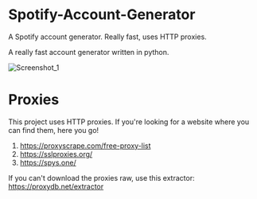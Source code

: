 # Spotify-Account-Generator
A Spotify account generator. Really fast, uses HTTP proxies.

A really fast account generator written in python.

![Screenshot_1](https://user-images.githubusercontent.com/110974752/184102326-9dc9ec01-0cb6-4afd-b392-c249acf26f8d.png)



# Proxies
This project uses HTTP proxies. If you're looking for a website where you can find them, here you go!

1. https://proxyscrape.com/free-proxy-list
2. https://sslproxies.org/
3. https://spys.one/

If you can't download the proxies raw, use this extractor: https://proxydb.net/extractor
